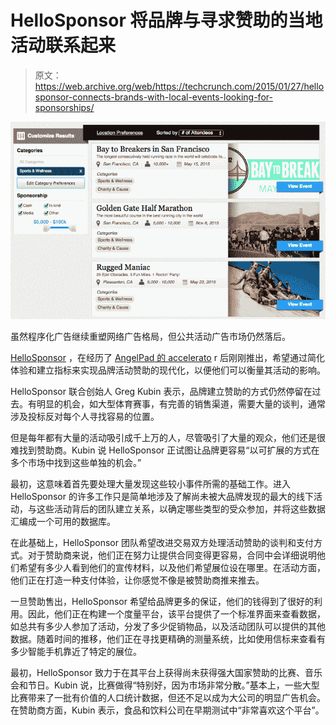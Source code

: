 # HelloSponsor 将品牌与寻求赞助的当地活动联系起来 

> 原文：<https://web.archive.org/web/https://techcrunch.com/2015/01/27/hellosponsor-connects-brands-with-local-events-looking-for-sponsorships/>

![HelloSponsor](img/ab27e4fd5349a2c2462d7a048c04c779.png)

虽然程序化广告继续重塑网络广告格局，但公共活动广告市场仍然落后。

[HelloSponsor](https://web.archive.org/web/20221006170941/http://www.hellosponsor.com/) ，在经历了 [AngelPad 的 accelerato](https://web.archive.org/web/20221006170941/http://angelpad.org/) r 后刚刚推出，希望通过简化体验和建立指标来实现品牌活动赞助的现代化，以便他们可以衡量其活动的影响。

HelloSponsor 联合创始人 Greg Kubin 表示，品牌建立赞助的方式仍然停留在过去。有明显的机会，如大型体育赛事，有完善的销售渠道，需要大量的谈判，通常涉及投标反对每个人寻找容易的位置。

但是每年都有大量的活动吸引成千上万的人，尽管吸引了大量的观众，他们还是很难找到赞助商。Kubin 说 HelloSponsor 正试图让品牌更容易“以可扩展的方式在多个市场中找到这些单独的机会。”

最初，这意味着首先要处理大量发现这些较小事件所需的基础工作。进入 HelloSponsor 的许多工作只是简单地涉及了解尚未被大品牌发现的最大的线下活动，与这些活动背后的团队建立关系，以确定哪些类型的受众参加，并将这些数据汇编成一个可用的数据库。

在此基础上，HelloSponsor 团队希望改进交易双方处理活动赞助的谈判和支付方式。对于赞助商来说，他们正在努力让提供合同变得更容易，合同中会详细说明他们希望有多少人看到他们的宣传材料，以及他们希望展位设在哪里。在活动方面，他们正在打造一种支付体验，让你感觉不像是被赞助商推来推去。

一旦赞助售出，HelloSponsor 希望给品牌更多的保证，他们的钱得到了很好的利用。因此，他们正在构建一个度量平台，该平台提供了一个标准界面来查看数据，如总共有多少人参加了活动，分发了多少促销物品，以及活动团队可以提供的其他数据。随着时间的推移，他们正在寻找更精确的测量系统，比如使用信标来查看有多少智能手机靠近了特定的展位。

最初，HelloSponsor 致力于在其平台上获得尚未获得强大国家赞助的比赛、音乐会和节日。Kubin 说，比赛做得“特别好，因为市场非常分散。”基本上，一些大型比赛带来了一批有价值的人口统计数据，但还不足以成为大公司的明显广告机会。在赞助商方面，Kubin 表示，食品和饮料公司在早期测试中“非常喜欢这个平台”。
